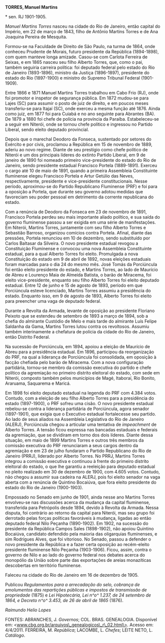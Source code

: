 **TORRES, Manuel Martins**

\* sen. RJ 1901-1905.

*Manuel Martins Torres* nasceu na cidade do Rio de Janeiro, então
capital do Império, em 22 de março de 1843, filho de Antônio Martins
Torres e de Ana Joaquina Pereira de Mesquita.

Formou-se na Faculdade de Direito de São Paulo, na turma de 1864, onde
conheceu Prudente de Morais, futuro presidente da República (1894-1898),
com quem manteve longa amizade. Casou-se com Carlota Ferreira de Seixas,
e em 1865 nasceu seu filho Alberto Torres, que, como o pai, também
seguiria carreira política: foi deputado federal pelo estado do Rio de
Janeiro (1893-1896), ministro da Justiça (1896-1897), presidente do
estado do Rio (1897-1900) e ministro do Supremo Tribunal Federal
(1901-1909).

Entre 1866 e 1871 Manuel Martins Torres trabalhou em Cabo Frio (RJ),
onde foi promotor e inspetor de segurança pública. Em 1872 mudou-se para
Lajes (SC) para assumir o posto de juiz de direito, e em poucos meses
transferiu-se para Itajaí (SC), onde exerceu a mesma função até 1876.
Ainda como juiz, em 1877 foi para Cuiabá e no ano seguinte para Abrantes
(BA). De 1879 a 1880 foi chefe de polícia na província da Paraíba.
Estabeleceu-se a seguir em Niterói, onde se tornou chefe político e
ingressou no Partido Liberal, sendo eleito deputado provincial.

Depois que o marechal Deodoro da Fonseca, sustentado por setores do
Exército e por civis, proclamou a República em 15 de novembro de 1889,
aderiu ao novo regime. Diante de seu prestígio como chefe político de
Niterói e um dos principais líderes do extinto Partido Liberal, em 9 de
janeiro de 1890 foi nomeado primeiro vice-presidente do estado do Rio de
Janeiro, sendo presidente estadual Francisco Portela (1889-1891).
Exerceu o cargo até 10 de maio de 1891, quando a primeira Assembleia
Constituinte fluminense elegeu Francisco Portela e Artur Getúlio das
Neves, respectivamente, presidente e vice-presidente constitucionais.
Nesse período, aproximou-se do Partido Republicano Fluminense (PRF) e
foi para a oposição a Portela, que durante seu governo adotou medidas
que favoreciam seu poder pessoal em detrimento da corrente republicana
do estado.

Com a renúncia de Deodoro da Fonseca em 23 de novembro de 1891,
Francisco Portela perdeu seu mais importante aliado político, e sua
saída do governo fluminense passou a ser exigida em uma série de
manifestações. Em Niterói, Martins Torres, juntamente com seu filho
Alberto Torres e Sebastião Barroso, organizou comícios contra Portela.
Afinal, diante das pressões, Portela renunciou em 10 de dezembro, sendo
substituído por Carlos Baltasar da Silveira. O novo presidente estadual
revogou a Constituição Fluminense e convocou uma nova Assembleia
Constituinte estadual, para a qual Alberto Torres foi eleito. Promulgada
a nova Constituição do estado em 9 de abril de 1892, novas eleições
estaduais foram marcadas para o dia 24 do mesmo mês. José Tomás da
Porciúncula foi então eleito presidente do estado, e Martins Torres, ao
lado de Maurício de Abreu e Lourenço Maia de Almeida Batista, o barão de
Miracema, foi eleito vice-presidente, enquanto seu filho Alberto Torres
foi eleito deputado estadual. Entre 12 de junho e 15 de agosto de 1893,
período em que Porciúncula esteve licenciado, Martins Torres assumiu a
presidência do estado. Enquanto isso, em 9 de agosto de 1893, Alberto
Torres foi eleito para preencher uma vaga de deputado federal.

Durante a Revolta da Armada, levante de oposição ao presidente Floriano
Peixoto que se estendeu de setembro de 1893 a março de 1894, sob a
chefia do almirante Custódio de Melo e mais tarde do almirante Luís
Felipe Saldanha da Gama, Martins Torres lutou contra os revoltosos.
Assumiu também interinamente a chefatura de polícia da cidade do Rio de
Janeiro, então Distrito Federal.

Na sucessão de Porciúncula, em 1894, apoiou a eleição de Maurício de
Abreu para a presidência estadual. Em 1896, participou da reorganização
do PRF, na qual a liderança de Porciúncula foi consolidada, em oposição
à facção chefiada pelo barão de Miracema. Com a nova configuração
partidária, tornou-se membro da comissão executiva do partido e chefe
político da agremiação no primeiro distrito eleitoral do estado, com
sede em Niterói, composto também pelos municípios de Magé, Itaboraí, Rio
Bonito, Araruama, Saquarema e Maricá.

Em 1898 foi eleito deputado estadual na legenda do PRF com 4.384 votos.
Contudo, com a eleição de seu filho Alberto Torres para a presidência do
estado (1897-1900), o PRF sofreu uma cisão. O novo presidente estadual
rebelou-se contra a liderança partidária de Porciúncula, agora senador
(1897-1901), que exigia que o Executivo estadual fortalecesse seu
partido. Ao lado de seus aliados na Assembleia Legislativa do Rio de
Janeiro (ALERJ), Porciúncula chegou a articular uma tentativa de
*impeachment* de Alberto Torres. A tensão ficou expressa nas bancadas
estaduais e federais da agremiação, que se dividiram em torno dos dois
líderes. Diante dessa situação, em maio de 1899 Martins Torres e outros
três membros da comissão executiva do PRF renunciaram a seus cargos
dentro da agremiação e em 23 de julho fundaram o Partido Republicano do
Rio de Janeiro (PRRJ), liderado por Alberto Torres. No PRRJ, Martins
Torres integrou a comissão executiva e continuou à frente do primeiro
distrito eleitoral do estado, o que lhe garantiu a reeleição para
deputado estadual no pleito realizado em 30 de dezembro de 1900, com
4.605 votos. Contudo, não chegou a assumir sua cadeira na ALERJ, pois
foi eleito senador na vaga aberta com a renúncia de Quintino Bocaiúva,
que fora eleito presidente do estado do Rio de Janeiro (1900-1903).

Empossado no Senado em junho de 1901, ainda nesse ano Martins Torres
envolveu-se nas discussões acerca da mudança da capital fluminense,
transferida para Petrópolis desde 1894, devido à Revolta da Armada.
Nessa disputa, foi contrário ao retorno da capital para Niterói, mas seu
grupo foi derrotado pelas forças políticas favoráveis à mudança, ligadas
ao então deputado federal Nilo Peçanha (1890-1902). Em 1902, na sucessão
do presidente da República Campos Sales (1898-1902), não apoiou Quintino
Bocaiúva, candidato defendido pela maioria das oligarquias fluminenses,
e sim Rodrigues Alves, que foi vitorioso. No Senado, passou a defender o
novo presidente da República e a fazer certa oposição ao recém-eleito
presidente fluminense Nilo Peçanha (1903-1906). Ficou, assim, contra o
governo de Nilo e ao lado do governo federal nos debates acerca do
monopólio da União sobre parte das exportações de areias monazíticas
descobertas em território fluminense.

Faleceu na cidade do Rio de Janeiro em 16 de dezembro de 1905.

Publicou *Regulamentos para a arrecadação do selo, cobrança de
emolumentos das repartições públicas e impostos de transmissão de
propriedade* (1875) e *Lei Hipotecária, Lei n^o^ 1.237, de 24 setembro
de 1864, e Decreto n^o^ 3.453, de 26 de abril de 1865* (1876).

*Raimundo Helio Lopes*

FONTES: ABRANCHES, J. *Governos*; COL. BRAS. GENEALOGIA. Disponível em:
\<www.cbg.org.br/arquivos\_genealogicos\_r\_02.html\>. Acesso em:
4/4/2011. FERREIRA, M. *República*; LACOMBE, L. *Chefes*; LEITE NETO, L.
*Catálogo*.
